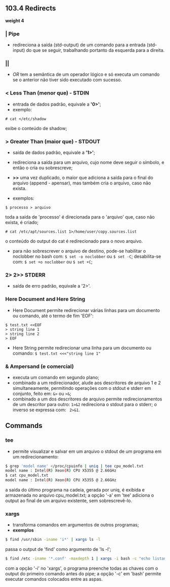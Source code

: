 ## 103.4 Redirects
__weight 4__


### __|__ Pipe
- redireciona a saída (std-output) de um comando para a entrada (std-input) do que se seguir, trabalhando portanto da esquerda para a direita.

### __||__
- _OR_ tem a semântica de um operador lógico e só executa um comando se o anterior não tiver sido executado com sucesso.


### __\<__ Less Than \(menor que) - STDIN
- entrada de dados padrão, equivale a __'0>'__;
- exemplo:
```
# cat </etc/shadow
```
exibe o conteúdo de shadow;

### __\>__ Greater Than \(maior que) - STDOUT
- saída de dados padrão, equivale a __'1>'__;
- redireciona a saída para um arquivo, cujo nome deve seguir o símbolo, e então o cria ou sobrescreve;
- __>>__ uma vez duplicado, o maior que adiciona a saída para o final do arquivo (append - apensar), mas também cria o arquivo, caso não exista.

- exemplos:
```
$ processo > arquivo
``` 
toda a saída de 'processo' é direcionada para o 'arquivo' que, caso não exista, é criado;

```
# cat /etc/apt/sources.list 1>/home/user/copy.sources.list
```
o conteúdo do output do cat é redirecionado para o novo arquivo.

- para não sobrescrever o arquivo de destino, pode-se habilitar o noclobber no bash com:
```$ set -o noclobber``` ou ```$ set -C```; desabilita-se com: ```$ set +o noclobber``` ou ```$ set +C```;

### __2> 2>>__ STDERR
- saída de erro padrão, equivale a '2>'.

### Here Document and Here String
- Here Document permite redirecionar várias linhas para um documento ou comando, até o termo de fim 'EOF':
```
$ test.txt <<EOF
> string line 1
> string line 2
> EOF
```
- Here String permite redirecionar uma linha para um documento ou comando:
```$ test.txt <<<"string line 1" ```

### __&__ Ampersand \(e comercial)
- executa um comando em segundo plano;
- combinado a um redirecionador, alude aos descritores de arquivo 1 e 2 simultaneamente, permitindo operações com o stdout e stderr em conjunto, feito em:
``` &> ``` ou ```>&```;
- combinado a um dos descritores de arquivo permite redirecionamentos de um descritor para outro:
``` 1>&2 ``` redireciona o stdout para o stderr; o inverso se expressa com: ``` 2>&1```.


## Commands


### __tee__
- permite visualizar e salvar em um arquivo o stdout de um programa
em um redirecionamento:

```bash
$ grep 'model name' </proc/cpuinfo | uniq | tee cpu_model.txt
model name : Intel(R) Xeon(R) CPU X5355 @ 2.66GHz
$ cat cpu_model.txt
model name : Intel(R) Xeon(R) CPU X5355 @ 2.66GHz
```
a saída do último programa na cadeia, gerada por uniq, é exibida e armazenada no arquivo cpu_model.txt; 
a opção '-a' em 'tee' adiciona o output ao final de um arquivo existente, sem sobrescrevê-lo.

### __xargs__
- transforma comandos em argumentos de outros programas;
- __exemplos__

```bash
$ find /usr/sbin -iname 'i*' | xargs ls -l
```
passa o output de 'find' como argumento de 'ls -l';

```bash
$ find /etc -iname '*.conf' -maxdepth 1 | xargs -i bash -c "echo listando o arquivo de configuração {}; ls -l {}"
```
com a opção '-i' no 'xargs', o programa preenche todas as chaves com o output do primeiro comando antes do pipe; 
a opção '-c' em 'bash' permite executar comandos colocados entre as aspas.
